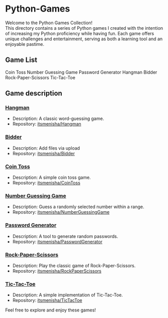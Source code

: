 # Python-Games

Welcome to the Python Games Collection!<br>
This directory contains a series of Python games I created with the intention of increasing my Python proficiency while having fun. Each game offers unique challenges and entertainment, serving as both a learning tool and an enjoyable pastime.

## Game List
Coin Toss
Number Guessing Game
Password Generator
Hangman
Bidder
Rock-Paper-Scissors
Tic-Tac-Toe

## Game description
### [Hangman](https://github.com/itsmenisha/Hangman)

- Description: A classic word-guessing game.
- Repository: [itsmenisha/Hangman](https://github.com/itsmenisha/Hangman)


### [Bidder](https://github.com/itsmenisha/Bidder)

- Description: Add files via upload
- Repository: [itsmenisha/Bidder](https://github.com/itsmenisha/Bidder)


### [Coin Toss](https://github.com/itsmenisha/CoinToss)

- Description: A simple coin toss game.
- Repository: [itsmenisha/CoinToss](https://github.com/itsmenisha/CoinToss)


### [Number Guessing Game](https://github.com/itsmenisha/NumberGuessingGame)

- Description: Guess a randomly selected number within a range.
- Repository: [itsmenisha/NumberGuessingGame](https://github.com/itsmenisha/NumberGuessingGame)


### [Password Generator](https://github.com/itsmenisha/PasswordGenerator)

- Description: A tool to generate random passwords.
- Repository: [itsmenisha/PasswordGenerator](https://github.com/itsmenisha/PasswordGenerator)


### [Rock-Paper-Scissors](https://github.com/itsmenisha/RockPaperScissors)

- Description: Play the classic game of Rock-Paper-Scissors.
- Repository: [itsmenisha/RockPaperScissors](https://github.com/itsmenisha/RockPaperScissors)


### [Tic-Tac-Toe](https://github.com/itsmenisha/TicTacToe)

- Description: A simple implementation of Tic-Tac-Toe.
- Repository: [itsmenisha/TicTacToe](https://github.com/itsmenisha/TicTacToe)


Feel free to explore and enjoy these games!


